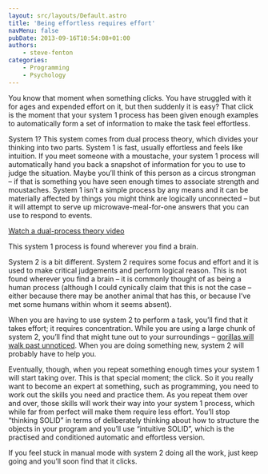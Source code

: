 ```yaml
---
layout: src/layouts/Default.astro
title: 'Being effortless requires effort'
navMenu: false
pubDate: 2013-09-16T10:54:08+01:00
authors:
    - steve-fenton
categories:
    - Programming
    - Psychology
---
```


You know that moment when something clicks. You have struggled with it for ages and expended effort on it, but then suddenly it is easy? That click is the moment that your system 1 process has been given enough examples to automatically form a set of information to make the task feel effortless.

System 1? This system comes from dual process theory, which divides your thinking into two parts. System 1 is fast, usually effortless and feels like intuition. If you meet someone with a moustache, your system 1 process will automatically hand you back a snapshot of information for you to use to judge the situation. Maybe you’ll think of this person as a circus strongman – if that is something you have seen enough times to associate strength and moustaches. System 1 isn’t a simple process by any means and it can be materially affected by things you might think are logically unconnected – but it will attempt to serve up microwave-meal-for-one answers that you can use to respond to events.

[Watch a dual-process theory video](https://www.youtube.com/watch?v=KyM3d4gQGhM)

This system 1 process is found wherever you find a brain.

System 2 is a bit different. System 2 requires some focus and effort and it is used to make critical judgements and perform logical reason. This is not found wherever you find a brain – it is commonly thought of as being a human process (although I could cynically claim that this is not the case – either because there may be another animal that has this, or because I’ve met some humans within whom it seems absent).

When you are having to use system 2 to perform a task, you’ll find that it takes effort; it requires concentration. While you are using a large chunk of system 2, you’ll find that might tune out to your surroundings – [gorillas will walk past unnoticed](https://www.smithsonianmag.com/science-nature/but-did-you-see-the-gorilla-the-problem-with-inattentional-blindness-17339778/). When you are doing something new, system 2 will probably have to help you.

Eventually, though, when you repeat something enough times your system 1 will start taking over. This is that special moment; the click. So it you really want to become an expert at something, such as programming, you need to work out the skills you need and practice them. As you repeat them over and over, those skills will work their way into your system 1 process, which while far from perfect will make them require less effort. You’ll stop “thinking SOLID” in terms of deliberately thinking about how to structure the objects in your program and you’ll use “intuitive SOLID”, which is the practised and conditioned automatic and effortless version.

If you feel stuck in manual mode with system 2 doing all the work, just keep going and you’ll soon find that it clicks.